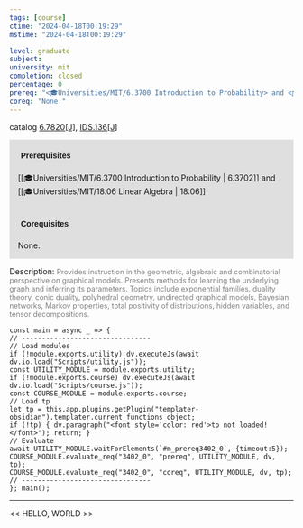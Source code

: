 ```yaml
---
tags: [course]
ctime: "2024-04-18T00:19:29"
mstime: "2024-04-18T00:19:29"

level: graduate
subject: 
university: mit
completion: closed
percentage: 0
prereq: "<🎓Universities/MIT/6.3700 Introduction to Probability> and <🎓Universities/MIT/18.06 Linear Algebra>"
coreq: "None."
---
```


catalog [6.7820[J]](http://student.mit.edu/catalog/m6c.html#6.7820), [IDS.136[J]](http://student.mit.edu/catalog/mIDSa.html#IDS.136)

<span style="display: block; padding: 15px; background-color: rgb(100, 100, 100, 0.2);"><font id="m_prereq3402_0" style="display: block; font-family: Arial, sans-serif; font-weight: bold; padding: 5px">Prerequisites</font><br><span id="prereq3402_0">[[🎓Universities/MIT/6.3700 Introduction to Probability | 6.3702]] and [[🎓Universities/MIT/18.06 Linear Algebra | 18.06]]</span></span>
<span style="display: block; padding: 15px; background-color: rgb(100, 100, 100, 0.2);"><font id="m_coreq3402_0" style="display: block; font-family: Arial, sans-serif; font-weight: bold; padding: 5px">Corequisites</font><br><span id="coreq3402_0">None.</span></span>

<font style="">Description:</font>
<font style="color: grey; font-size: 0.8rem;">Provides instruction in the geometric, algebraic and combinatorial perspective on graphical models. Presents methods for learning the underlying graph and inferring its parameters. Topics include exponential families, duality theory, conic duality, polyhedral geometry, undirected graphical models, Bayesian networks, Markov properties, total positivity of distributions, hidden variables, and tensor decompositions.</font>

```dataviewjs
const main = async _ => {
// --------------------------------
// Load modules
if (!module.exports.utility) dv.executeJs(await dv.io.load("Scripts/utility.js"));
const UTILITY_MODULE = module.exports.utility;
if (!module.exports.course) dv.executeJs(await dv.io.load("Scripts/course.js"));
const COURSE_MODULE = module.exports.course;
// Load tp
let tp = this.app.plugins.getPlugin("templater-obsidian").templater.current_functions_object;
if (!tp) { dv.paragraph("<font style='color: red'>tp not loaded!</font>"); return; }
// Evaluate
await UTILITY_MODULE.waitForElements(`#m_prereq3402_0`, {timeout:5});
COURSE_MODULE.evaluate_req("3402_0", "prereq", UTILITY_MODULE, dv, tp);
COURSE_MODULE.evaluate_req("3402_0", "coreq", UTILITY_MODULE, dv, tp);
// --------------------------------
}; main();
```

---

<< HELLO, WORLD >>
